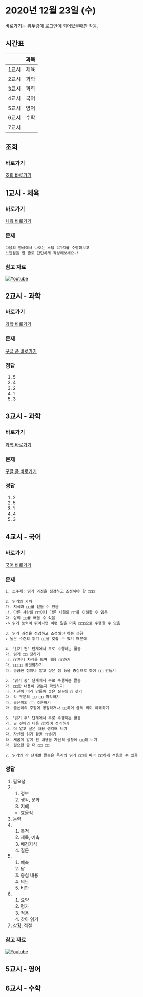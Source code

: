 # 2020년 12월 23일 (수)

바로가기는 위두랑에 로그인이 되어있을때만 작동.

## 시간표
|    |과목|
|----|----|
|1교시|체육|
|2교시|과학|
|3교시|과학|
|4교시|국어|
|5교시|영어|
|6교시|수학|
|7교시|   |

## 조회
### 바로가기
[조회 바로가기](https://rang.edunet.net/class/G000364114/classNotifyView.do?pageNo=1&notifySequence=304310)

## 1교시 - 체육
### 바로가기
[체육 바로가기](https://rang.edunet.net/class/G000363883/hmwkppList.do?hmwkSeq=744221&hmwkTypeCd=ALL)
### 문제
```
다음의 영상에서 나오는 스텝 4가지를 수행해보고
느낀점을 한 줄로 간단하게 작성해보세요~!
```
### 참고 자료
[![Youtube](http://img.youtube.com/vi/5VVR9DaXKBQ/0.jpg)](https://www.youtube.com/embed/5VVR9DaXKBQ "Youtube")

## 2교시 - 과학
### 바로가기
[과학 바로가기](https://rang.edunet.net/class/G000325054/hmwkppList.do?hmwkSeq=745722&hmwkTypeCd=ALL)
### 문제
[구글 폼 바로가기](https://forms.gle/nJ59wVLLdYxskd9r5)
### 정답
1. 5
2. 4
3. 2
4. 1
5. 3

## 3교시 - 과학
### 바로가기
[과학 바로가기](https://rang.edunet.net/class/G000325054/hmwkppList.do?hmwkSeq=745722&hmwkTypeCd=ALL)
### 문제
[구글 폼 바로가기](https://forms.gle/sNbEd3nYhG61m5Ub7)
### 정답
1. 2
2. 5
3. 1
4. 4
5. 3

## 4교시 - 국어
### 바로가기
[국어 바로가기](https://rang.edunet.net/class/G000323851/hmwkppList.do?hmwkSeq=744895&hmwkTypeCd=ALL)
### 문제
```
1. 소주제: 읽기 과정을 점검하고 조정해야 할 □□□

2. 읽기의 가치
가. 지식과 □□를 얻을 수 있음
나. 다른 사람의 □□이나 다른 사회의 □□를 이해할 수 있음
다. 삶의 □□를 배울 수 있음
-> 읽기 능력이 뛰어나면 이런 일을 더욱 □□□으로 수행할 수 있음

3. 읽기 과정을 점검하고 조정해야 하는 까닭
: 높은 수준의 읽기 □□을 갖출 수 있기 때문에

4. '읽기 전' 단계에서 주로 수행하는 활동
가. 읽기 □□ 정하기
나. □□이나 차례를 보며 내용 □□하기
다. □□□□ 활성화하기
라. 궁금한 점이나 알고 싶은 점 등을 중심으로 하여 □□ 만들기

5. '읽기 중' 단계에서 주로 수행하는 활동
가. □□한 내용이 맞는지 확인하기
나. 자신이 미리 만들어 놓은 질문의 □ 찾기
다. 각 부분의 □□ □□ 파악하기
라. 글쓴이의 □□ 추론하기
마. 글쓴이의 주장에 공감하거나 □□하며 글의 의미 이해하기

6. '읽기 후' 단계에서 주로 수행하는 활동
가. 글 전체의 내용 □□하여 정리하기
나. 더 알고 싶은 내용 생각해 보기
다. 자신의 읽기 활동 □□하기
라. 새롭게 알게 된 내용을 자신의 상황에 □□해 보기
마. 필요한 글 더 □□ □□

7. 읽기의 각 단계별 활동은 독자의 읽기 □□에 따라 □□하게 적용할 수 있음
```
### 정답
1. 필요성
2. 1. 정보
   2. 생각, 문화
   3. 지혜
   - 효율적
3. 능력
4. 1. 목적
   2. 제목, 예측
   3. 배경지식
   4. 질문
5. 1. 예측
   2. 답
   3. 중심 내용
   4. 의도
   5. 비판
6. 1. 요약
   3. 평가
   4. 적용
   5. 찾아 읽기
7. 상황, 적절
### 참고 자료
[![Youtube](http://img.youtube.com/vi/Y48faACIZQ0/0.jpg)](https://www.youtube.com/embed/Y48faACIZQ0 "Youtube")

## 5교시 - 영어
<!--
### 바로가기
[영어 바로가기](https://rang.edunet.net/class/G000325221/hmwkppList.do?hmwkSeq=000000&hmwkTypeCd=ALL)
### 문제
```
```
### 정답
-->

## 6교시 - 수학
<!--
### 바로가기
[수학 바로가기](https://rang.edunet.net/class/G000325357/hmwkppList.do?hmwkSeq=000000&hmwkTypeCd=ALL)
### 문제
[문제 다운로드](https://rang.edunet.net/common/fileDownload.do?type=homework&sequence=000000)
### 정답
### 참고 자료
[영상 보기](https://play.mbus.tv/000000000000)
-->
